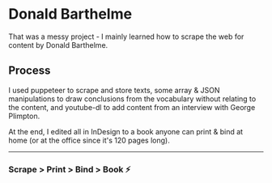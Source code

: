 # Donald Barthelme
That was a messy project -
I mainly learned how to scrape the web for content by Donald Barthelme.

## Process
I used puppeteer to scrape and store texts, some array & JSON manipulations to draw conclusions from the vocabulary without relating to the content, and youtube-dl to add content from an interview with George Plimpton.

At the end, I edited all in InDesign to a book anyone can print & bind at home (or at the office since it's 120 pages long).

_ _ _ _

### Scrape > Print > Bind > Book ⚡️


